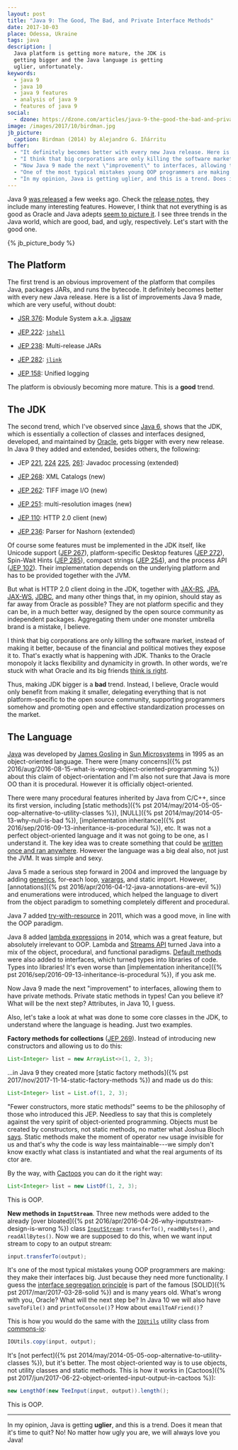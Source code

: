 ```yaml
---
layout: post
title: "Java 9: The Good, The Bad, and Private Interface Methods"
date: 2017-10-03
place: Odessa, Ukraine
tags: java
description: |
  Java platform is getting more mature, the JDK is
  getting bigger and the Java language is getting
  uglier, unfortunately.
keywords:
  - java 9
  - java 10
  - java 9 features
  - analysis of java 9
  - features of java 9
social:
  - dzone: https://dzone.com/articles/java-9-the-good-the-bad-and-private-interface-meth
image: /images/2017/10/birdman.jpg
jb_picture:
  caption: Birdman (2014) by Alejandro G. Iñárritu
buffer:
  - "It definitely becomes better with every new Java release. Here is a list of improvements Java 9 made, which are very useful, without doubt"
  - "I think that big corporations are only killing the software market, instead of making it better, because of the financial and political motives they expose it to"
  - "Now Java 9 made the next \"improvement\" to interfaces, allowing them to have private methods. Private static methods in types! Can you believe it?"
  - "One of the most typical mistakes young OOP programmers are making: they make their interfaces big. Just because they need more functionality"
  - "In my opinion, Java is getting uglier, and this is a trend. Does it mean that it's time to quit?"
---
```


Java 9 [was released](https://blogs.oracle.com/java/java-9-release-now-available)
a few weeks ago. Check the
[release notes](https://docs.oracle.com/javase/9/whatsnew/toc.htm),
they include many interesting features. However, I think that
not everything is as good as Oracle and Java adepts
[seem to picture it](https://www.reddit.com/r/programming/comments/71ls99/java_9_released/).
I see three trends in the Java world, which are good, bad, and ugly,
respectively. Let's start with the good one.

<!--more-->

{% jb_picture_body %}

## The Platform

The first trend is an obvious improvement of the platform that compiles Java,
packages JARs, and runs the bytecode. It definitely becomes better with every
new Java release. Here is a list of improvements Java&nbsp;9 made, which are
very useful, without doubt:

  * [JSR 376](http://openjdk.java.net/projects/jigsaw/spec/): Module System a.k.a. [Jigsaw](http://openjdk.java.net/projects/jigsaw/)

  * [JEP 222](http://openjdk.java.net/jeps/222): [`jshell`](http://jakubdziworski.github.io/java/2016/07/31/jshell-getting-started-examples.html)

  * [JEP 238](http://openjdk.java.net/jeps/238): Multi-release JARs

  * [JEP 282](http://openjdk.java.net/jeps/282): [`jlink`](https://blog.idrsolutions.com/2017/05/java-9-jlink-explained-in-5-minutes/)

  * [JEP 158](http://openjdk.java.net/jeps/158): Unified logging

The platform is obviously becoming more mature. This is a **good** trend.

## The JDK

The second trend, which I've observed since
[Java&nbsp;6](http://www.oracle.com/technetwork/java/javase/features-141434.html),
shows that the JDK, which is essentially a collection of
classes and interfaces designed, developed, and maintained by
[Oracle](https://www.oracle.com/java/index.html),
gets bigger with every new release. In Java&nbsp;9 they added and extended,
besides others, the following:

  * JEP [221](http://openjdk.java.net/jeps/221),
    [224](http://openjdk.java.net/jeps/224)
    [225](http://openjdk.java.net/jeps/225),
    [261](http://openjdk.java.net/jeps/261): Javadoc processing (extended)

  * [JEP 268](http://openjdk.java.net/jeps/268): XML Catalogs (new)

  * [JEP 262](http://openjdk.java.net/jeps/262): TIFF image I/O (new)

  * [JEP 251](http://openjdk.java.net/jeps/251): multi-resolution images (new)

  * [JEP 110](http://openjdk.java.net/jeps/110): HTTP 2.0 client (new)

  * [JEP 236](http://openjdk.java.net/jeps/236): Parser for Nashorn (extended)

Of course some features must be implemented in the JDK itself, like
Unicode support ([JEP 267](http://openjdk.java.net/jeps/267)),
platform-specific Desktop features ([JEP 272](http://openjdk.java.net/jeps/272)),
Spin-Wait Hints ([JEP 285](http://openjdk.java.net/jeps/285)),
compact strings ([JEP 254](http://openjdk.java.net/jeps/254)),
and the process API ([JEP 102](http://openjdk.java.net/jeps/102)).
Their implementation depends on the underlying platform and has
to be provided together with the JVM.

But what is HTTP 2.0 client doing in the JDK, together with
[JAX-RS](https://jcp.org/en/jsr/detail?id=311),
[JPA](https://www.jcp.org/en/jsr/detail?id=338),
[JAX-WS](https://jcp.org/en/jsr/detail?id=224),
[JDBC](https://www.jcp.org/en/jsr/detail?id=221),
and many other things that, in my opinion,
should stay as far away from Oracle as possible?
They are not platform specific and they can be, in a much better way, designed
by the open source community as independent packages.
Aggregating them under one monster umbrella brand is a mistake, I believe.

I think that big corporations are only killing the software market,
instead of making it better, because of the financial and political motives
they expose it to. That's exactly what is happening with JDK. Thanks to
the Oracle monopoly it lacks flexibility and dynamicity in growth. In other
words, we're stuck with what Oracle and its big friends
[think is right](https://news.ycombinator.com/item?id=14301531).

Thus, making JDK bigger is a **bad** trend. Instead, I believe,
Oracle would only benefit from making it smaller,
delegating everything that is not platform-specific to the open
source community, supporting programmers somehow and promoting open and effective
standardization processes on the market.

## The Language

[Java](https://en.wikipedia.org/wiki/Java_%28programming_language%29)
was developed by
[James Gosling](https://en.wikipedia.org/wiki/James_Gosling) in
[Sun Microsystems](https://en.wikipedia.org/wiki/Sun_Microsystems)
in 1995 as an object-oriented language. There were
[many concerns]({% pst 2016/aug/2016-08-15-what-is-wrong-object-oriented-programming %})
about this claim of object-orientation and I'm also not sure that Java
is more OO than it is procedural. However it is officially object-oriented.

There were many procedural features inherited by Java from C/C++, since
its first version, including
[static methods]({% pst 2014/may/2014-05-05-oop-alternative-to-utility-classes %}),
[NULL]({% pst 2014/may/2014-05-13-why-null-is-bad %}),
[implementation inheritance]({% pst 2016/sep/2016-09-13-inheritance-is-procedural %}),
etc. It was not a perfect object-oriented language and it was not going
to be one, as I understand it. The key idea was to create something that could
be [written once and ran anywhere](https://en.wikipedia.org/wiki/Write_once,_run_anywhere).
However the language was a big deal also, not just the JVM. It was simple and sexy.

Java&nbsp;5 made a serious step forward in 2004 and improved the language by
adding
[generics](https://en.wikipedia.org/wiki/Generics_in_Java),
for-each loop,
[varargs](https://en.wikipedia.org/wiki/Java_syntax#Varargs),
and static import. However, [annotations]({% pst 2016/apr/2016-04-12-java-annotations-are-evil %})
and enumerations were introduced, which helped the language to divert
from the object paradigm to something completely different and procedural.

Java&nbsp;7 added [try-with-resource](http://docs.oracle.com/javase/7/docs/technotes/guides/language/try-with-resources.html)
in 2011, which was a good move, in line with the OOP paradigm.

Java&nbsp;8 added [lambda expressions](http://openjdk.java.net/projects/lambda/) in 2014,
which was a great feature, but absolutely irrelevant to OOP. Lambda and
[Streams API](http://www.oracle.com/technetwork/articles/java/ma14-java-se-8-streams-2177646.html)
turned Java into a mix of the object, procedural, and functional
paradigms. [Default methods](https://docs.oracle.com/javase/tutorial/java/IandI/defaultmethods.html)
were also added to interfaces, which turned types into libraries of code. Types into libraries!
It's even worse than
[implementation inheritance]({% pst 2016/sep/2016-09-13-inheritance-is-procedural %}),
if you ask me.

Now Java&nbsp;9 made the next "improvement" to interfaces, allowing them to have
private methods. Private static methods in types! Can you believe it? What will
be the next step? Attributes, in Java&nbsp;10, I guess.

Also, let's take a look at what was done to some core classes in the JDK,
to understand where the language is heading. Just two examples.

**Factory methods for collections**
([JEP 269](http://openjdk.java.net/jeps/269)).
Instead of introducing new constructors and allowing us to do this:

```java
List<Integer> list = new ArrayList<>(1, 2, 3);
```

...in Java&nbsp;9 they created more
[static factory methods]({% pst 2017/nov/2017-11-14-static-factory-methods %})
and made us do this:

```java
List<Integer> list = List.of(1, 2, 3);
```

"Fewer constructors, more static methods!" seems to be the philosophy of those who
introduced this JEP. Needless to say that this is completely against the
very spirit of object-oriented programming. Objects must be created by
constructors, not static methods, no matter what Joshua Bloch
[says](http://amzn.to/2crH5tW). Static methods make the moment of operator
`new` usage invisible for us and that's why the code is way less
maintainable---we simply don't know exactly what class is instantiated and
what the real arguments of its ctor are.

By the way, with [Cactoos](http://www.cactoos.org) you can do it the right way:

```java
List<Integer> list = new ListOf(1, 2, 3);
```

This is OOP.

**New methods in `InputStream`**.
Three new methods were added to the
already [over bloated]({% pst 2016/apr/2016-04-26-why-inputstream-design-is-wrong %}) class
[`InputStream`](http://download.java.net/java/jdk9/docs/api/java/io/InputStream.html):
`transferTo()`, `readNBytes()`, and `readAllBytes()`.
Now we are supposed to do this, when we want input stream to
copy to an output stream:

```java
input.transferTo(output);
```

It's one of the most typical mistakes young OOP programmers are making: they
make their interfaces big. Just because they need more functionality. I guess the
[interface segregation principle](https://en.wikipedia.org/wiki/Interface_segregation_principle)
is part of the famous [SOLID]({% pst 2017/mar/2017-03-28-solid %})
and is many years old. What's wrong with you, Oracle?
What will the next step be? In Java&nbsp;10 we will also have
`saveToFile()` and `printToConsole()`? How about `emailToAFriend()`?

This is how you would do the same with the
[`IOUtils`](https://commons.apache.org/proper/commons-io/javadocs/api-2.4/org/apache/commons/io/IOUtils.html)
utility class from
[commons-io](https://commons.apache.org/proper/commons-io/):

```java
IOUtils.copy(input, output);
```

It's [not perfect]({% pst 2014/may/2014-05-05-oop-alternative-to-utility-classes %}),
but it's better. The most object-oriented way is to use objects, not
utility classes and static methods. This is how it works in
[Cactoos]({% pst 2017/jun/2017-06-22-object-oriented-input-output-in-cactoos %}):

```java
new LengthOf(new TeeInput(input, output)).length();
```

This is OOP.

<hr/>

In my opinion, Java is getting **uglier**, and this is a trend. Does it mean
that it's time to quit? No! No matter how ugly you are, we will always love you
Java!

